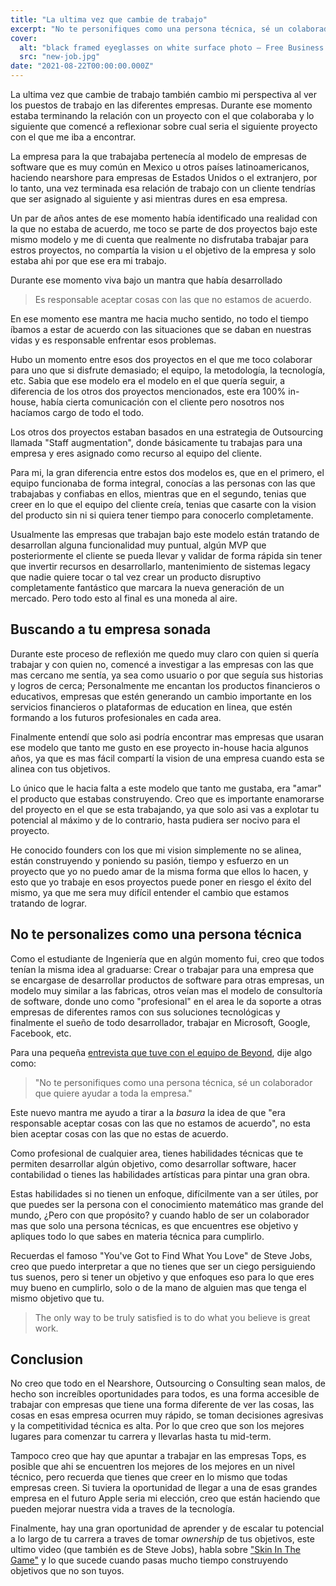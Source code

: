 ```yaml
---
title: "La ultima vez que cambie de trabajo"
excerpt: "No te personifiques como una persona técnica, sé un colaborador que quiere ayudar a toda la empresa. Entiende el objetivo en el que tú crees y el objetivo en el que cree tu empresa."
cover:
  alt: "black framed eyeglasses on white surface photo – Free Business Image on Unsplash by @konseptastudio"
  src: "new-job.jpg"
date: "2021-08-22T00:00:00.000Z"
---
```


La ultima vez que cambie de trabajo también cambio mi perspectiva al ver los puestos de trabajo en las diferentes empresas. Durante ese momento estaba terminando la relación con un proyecto con el que colaboraba y lo siguiente que comencé a reflexionar sobre cual seria el siguiente proyecto con el que me iba a encontrar.

La empresa para la que trabajaba pertenecía al modelo de empresas de software que es muy común en Mexico u otros países latinoamericanos, haciendo nearshore para empresas de Estados Unidos o el extranjero, por lo tanto, una vez terminada esa relación de trabajo con un cliente tendrías que ser asignado al siguiente y asi mientras dures en esa empresa.

Un par de años antes de ese momento había identificado una realidad con la que no estaba de acuerdo, me toco se parte de dos proyectos bajo este mismo modelo y me di cuenta que realmente no disfrutaba trabajar para estros proyectos, no compartía la vision u el objetivo de la empresa y solo estaba ahi por que ese era mi trabajo.

Durante ese momento viva bajo un mantra que había desarrollado

> Es responsable aceptar cosas con las que no estamos de acuerdo.

En ese momento ese mantra me hacia mucho sentido, no todo el tiempo íbamos a estar de acuerdo con las situaciones que se daban en nuestras vidas y es responsable enfrentar esos problemas.

Hubo un momento entre esos dos proyectos en el que me toco colaborar para uno que si disfrute demasiado; el equipo, la metodología, la tecnología, etc. Sabia que ese modelo era el modelo en el que quería seguir, a diferencia de los otros dos proyectos mencionados, este era 100% in-house, había cierta comunicación con el cliente pero nosotros nos hacíamos cargo de todo el todo.

Los otros dos proyectos estaban basados en una estrategia de Outsourcing llamada "Staff augmentation", donde básicamente tu trabajas para una empresa y eres asignado como recurso al equipo del cliente.

Para mi, la gran diferencia entre estos dos modelos es, que en el primero, el equipo funcionaba de forma integral, conocías a las personas con las que trabajabas y confiabas en ellos, mientras que en el segundo, tenias que creer en lo que el equipo del cliente creía, tenias que casarte con la vision del producto sin ni si quiera tener tiempo para conocerlo completamente.

Usualmente las empresas que trabajan bajo este modelo están tratando de desarrollan alguna funcionalidad muy puntual, algún MVP que posteriormente el cliente se pueda llevar y validar de forma rápida sin tener que invertir recursos en desarrollarlo, mantenimiento de sistemas legacy que nadie quiere tocar o tal vez crear un producto disruptivo completamente fantástico que marcara la nueva generación de un mercado. Pero todo esto al final es una moneda al aire.

## Buscando a tu empresa sonada

Durante este proceso de reflexión me quedo muy claro con quien si quería trabajar y con quien no, comencé a investigar a las empresas con las que mas cercano me sentía, ya sea como usuario o por que seguía sus historias y logros de cerca; Personalmente me encantan los productos financieros o educativos, empresas que estén generando un cambio importante en los servicios financieros o plataformas de education en linea, que estén formando a los futuros profesionales en cada area.

Finalmente entendí que solo asi podría encontrar mas empresas que usaran ese modelo que tanto me gusto en ese proyecto in-house hacia algunos años, ya que es mas fácil compartí la vision de una empresa cuando esta se alinea con tus objetivos.

Lo único que le hacia falta a este modelo que tanto me gustaba, era "amar" el producto que estabas construyendo. Creo que es importante enamorarse del proyecto en el que se esta trabajando, ya que solo asi vas a explotar tu potencial al máximo y de lo contrario, hasta pudiera ser nocivo para el proyecto.

He conocido founders con los que mi vision simplemente no se alinea, están construyendo y poniendo su pasión, tiempo y esfuerzo en un proyecto que yo no puedo amar de la misma forma que ellos lo hacen, y esto que yo trabaje en esos proyectos puede poner en riesgo el éxito del mismo, ya que me sera muy difícil entender el cambio que estamos tratando de lograr.

## No te personalizes como una persona técnica

Como el estudiante de Ingeniería que en algún momento fui, creo que todos tenían la misma idea al graduarse: Crear o trabajar para una empresa que se encargase de desarrollar productos de software para otras empresas, un modelo muy similar a las fabricas, otros veían mas el modelo de consultoría de software, donde uno como "profesional" en el area le da soporte a otras empresas de diferentes ramos con sus soluciones tecnológicas y finalmente el sueño de todo desarrollador, trabajar en Microsoft, Google, Facebook, etc.

Para una pequeña [entrevista que tuve con el equipo de Beyond](https://www.beyond.dev/people/jerome-olvera), dije algo como:

> "No te personifiques como una persona técnica, sé un colaborador que quiere ayudar a toda la empresa."

Este nuevo mantra me ayudo a tirar a la _basura_ la idea de que "era responsable aceptar cosas con las que no estamos de acuerdo", no esta bien aceptar cosas con las que no estas de acuerdo.

Como profesional de cualquier area, tienes habilidades técnicas que te permiten desarrollar algún objetivo, como desarrollar software, hacer contabilidad o tienes las habilidades artísticas para pintar una gran obra.

Estas habilidades si no tienen un enfoque, difícilmente van a ser útiles, por que puedes ser la persona con el conocimiento matemático mas grande del mundo, ¿Pero con que propósito? y cuando hablo de ser un colaborador mas que solo una persona técnicas, es que encuentres ese objetivo y apliques todo lo que sabes en materia técnica para cumplirlo.

Recuerdas el famoso "You've Got to Find What You Love" de Steve Jobs, creo que puedo interpretar a que no tienes que ser un ciego persiguiendo tus suenos, pero si tener un objetivo y que enfoques eso para lo que eres muy bueno en cumplirlo, solo o de la mano de alguien mas que tenga el mismo objetivo que tu.

> The only way to be truly satisfied is to do what you believe is great work.

## Conclusion

No creo que todo en el Nearshore, Outsourcing o Consulting sean malos, de hecho son increíbles oportunidades para todos, es una forma accesible de trabajar con empresas que tiene una forma diferente de ver las cosas, las cosas en esas empresa ocurren muy rápido, se toman decisiones agresivas y la competitividad técnica es alta. Por lo que creo que son los mejores lugares para comenzar tu carrera y llevarlas hasta tu mid-term.

Tampoco creo que hay que apuntar a trabajar en las empresas Tops, es posible que ahi se encuentren los mejores de los mejores en un nivel técnico, pero recuerda que tienes que creer en lo mismo que todas empresas creen. Si tuviera la oportunidad de llegar a una de esas grandes empresa en el futuro Apple seria mi elección, creo que están haciendo que pueden mejorar nuestra vida a traves de la tecnología.

Finalmente, hay una gran oportunidad de aprender y de escalar tu potencial a lo largo de tu carrera a traves de tomar _ownership_ de tus objetivos, este ultimo video (que también es de Steve Jobs), habla sobre ["Skin In The Game"](https://www.youtube.com/watch?v=4n6LrehCPOQ) y lo que sucede cuando pasas mucho tiempo construyendo objetivos que no son tuyos.
